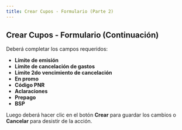 ```yaml
---
title: Crear Cupos - Formulario (Parte 2)
---
```


## Crear Cupos - Formulario (Continuación)

Deberá completar los campos requeridos:

- **Límite de emisión**
- **Límite de cancelación de gastos**
- **Límite 2do vencimiento de cancelación**
- **En promo**
- **Código PNR**
- **Aclaraciones**
- **Prepago**
- **BSP**

Luego deberá hacer clic en el botón **Crear** para guardar los cambios o **Cancelar** para desistir de la acción.

<!-- ![Formulario cupo parte 2](./img/crear-cupo-form-2.png) -->
